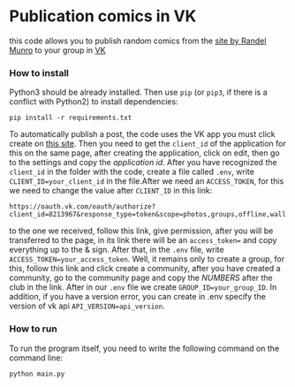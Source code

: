 # Publication comics in VK

this code allows you to publish random comics from the [site by Randel Munro](https://xkcd.com/) to your group in [VK](https://vk.com)

### How to install

Python3 should be already installed.
Then use `pip` (or `pip3`, if there is a conflict with Python2) to install dependencies:
```
pip install -r requirements.txt
```
To automatically publish a post, the code uses the VK app you must click create on [this site](https://vk.com/apps?act=manage). Then you need to get the `client_id` of the application for this on the same page, after creating the application, click on edit, then go to the settings and copy the *application id*. After you have recognized the `client_id` in the folder with the code, create a file called `.env`, write `CLIENT_ID=your_client_id` in the file.After we need an `ACCESS_TOKEN`, for this we need to change the value after `CLIENT_ID` in this link:
```
https://oauth.vk.com/oauth/authorize?client_id=8213967&response_type=token&scope=photos,groups,offline,wall
```
to the one we received, follow this link, give permission, after you will be transferred to the page, in its link there will be an `access_token=` and copy everything up to the & sign. After that, in the `.env` file, write `ACCESS_TOKEN=your_access_token`. Well, it remains only to create a group, for this, follow this link and click create a community, after you have created a community, go to the community page and copy the *NUMBERS* after the club in the link. After in our `.env` file we create `GROUP_ID=your_group_ID`. In addition, if you have a version error, you can create in .env specify the version of vk api `API_VERSION=api_version`.

### How to run
To run the program itself, you need to write the following command on the command line:
```
python main.py 
```
